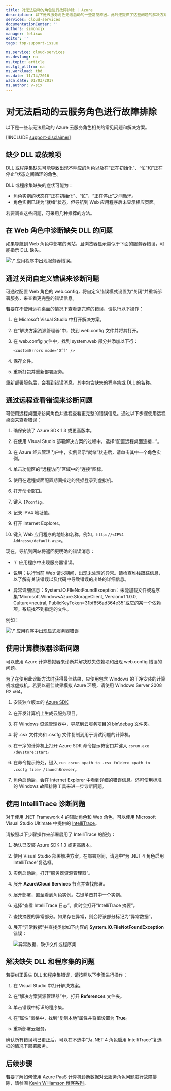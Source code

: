 ```yaml
---
title: 对无法启动的角色进行故障排除 | Azure
description: 以下是云服务角色无法启动的一些常见原因。此外还提供了这些问题的解决方案。
services: cloud-services
documentationCenter: ''
authors: simonxjx
manager: felixwu
editor: ''
tags: top-support-issue

ms.service: cloud-services
ms.devlang: na
ms.topic: article
ms.tgt_pltfrm: na
ms.workload: tbd
ms.date: 11/14/2016
wacn.date: 01/03/2017
ms.author: v-six
---
```


# 对无法启动的云服务角色进行故障排除

以下是一些与无法启动的 Azure 云服务角色相关的常见问题和解决方案。

[!INCLUDE [support-disclaimer](../../includes/support-disclaimer.md)]

## 缺少 DLL 或依赖项

DLL 或程序集缺失可能导致出现不响应的角色以及在“正在初始化”、“忙”和“正在停止”状态之间循环的角色。

DLL 或程序集缺失的症状可能为：

- 角色实例的状态在“正在初始化”、“忙”、“正在停止”之间循环。
- 角色实例已转为“就绪”状态，但导航到 Web 应用程序后未显示相应页面。

若要调查这些问题，可采用几种推荐的方法。

## 在 Web 角色中诊断缺失 DLL 的问题

如果导航到 Web 角色中部署的网站，且浏览器显示类似于下面的服务器错误，可能指示 DLL 缺失。

!['/' 应用程序中出现服务器错误。](./media/cloud-services-troubleshoot-roles-that-fail-start/ic503388.png)

## 通过关闭自定义错误来诊断问题

可通过配置 Web 角色的 web.config，将自定义错误模式设置为“关闭”并重新部署服务，来查看更完整的错误信息。

若要在不使用远程桌面的情况下查看更完整的错误，请执行以下操作：

1. 在 Microsoft Visual Studio 中打开解决方案。

2. 在“解决方案资源管理器”中，找到 web.config 文件并将其打开。

3. 在 web.config 文件中，找到 system.web 部分并添加以下行：

    ```
    <customErrors mode="Off" />
    ```

4. 保存文件。

5. 重新打包并重新部署服务。

重新部署服务后，会看到错误消息，其中包含缺失的程序集或 DLL 的名称。

## 通过远程查看错误来诊断问题

可使用远程桌面来访问角色并远程查看更完整的错误信息。通过以下步骤使用远程桌面来查看错误：

1. 确保安装了 Azure SDK 1.3 或更高版本。

2. 在使用 Visual Studio 部署解决方案的过程中，选择“配置远程桌面连接...”。

3. 在 Azure 经典管理门户中，实例显示“就绪”状态后，请单击其中一个角色实例。

4. 单击功能区的“远程访问”区域中的“连接”图标。

5. 使用在远程桌面配置期间指定的凭据登录到虚拟机。

6. 打开命令窗口。

7. 键入 `IPconfig`。

8. 记录 IPV4 地址值。

9. 打开 Internet Explorer。

10. 键入 Web 应用程序的地址和名称。例如，`http://<IPV4 Address>/default.aspx`。

现在，导航到网站将返回更明确的错误消息：

* '/' 应用程序中出现服务器错误。

* 说明：执行当前 Web 请求期间，出现未处理的异常。请检查堆栈跟踪信息，以了解有关该错误以及代码中导致错误的出处的详细信息。

* 异常详细信息：System.IO.FIleNotFoundException：未能加载文件或程序集“Microsoft.WindowsAzure.StorageClient, Version=1.1.0.0, Culture=neutral, PublicKeyToken=31bf856ad364e35”或它的某一个依赖项。系统找不到指定的文件。

例如：

!['/' 应用程序中出现显式服务器错误](./media/cloud-services-troubleshoot-roles-that-fail-start/ic503389.png)

## 使用计算模拟器诊断问题

可以使用 Azure 计算模拟器来诊断并解决缺失依赖项和出现 web.config 错误的问题。

为了在使用此诊断方法时获得最佳结果，应使用包含 Windows 的干净安装的计算机或虚拟机。若要以最佳效果模拟 Azure 环境，请使用 Windows Server 2008 R2 x64。

1. 安装独立版本的 [Azure SDK](/downloads)

2. 在开发计算机上生成云服务项目。

3. 在 Windows 资源管理器中，导航到云服务项目的 bin\\debug 文件夹。

4. 将 .csx 文件夹和 .cscfg 文件复制到用于调试问题的计算机。

5. 在干净的计算机上打开 Azure SDK 命令提示符窗口并键入 `csrun.exe /devstore:start`。

6. 在命令提示符处，键入 `run csrun <path to .csx folder> <path to .cscfg file> /launchBrowser`。

7. 角色启动后，会在 Internet Explorer 中看到详细的错误信息。还可使用标准的 Windows 故障排除工具来进一步诊断问题。

## 使用 IntelliTrace 诊断问题

对于使用 .NET Framework 4 的辅助角色和 Web 角色，可以使用 Microsoft Visual Studio Ultimate 中提供的 [IntelliTrace](https://msdn.microsoft.com/zh-cn/library/dd264915.aspx)。

请按照以下步骤操作来部署启用了 IntelliTrace 的服务：

1. 确认已安装 Azure SDK 1.3 或更高版本。

2. 使用 Visual Studio 部署解决方案。在部署期间，请选中“为 .NET 4 角色启用 IntelliTrace”复选框。

3. 实例启动后，打开“服务器资源管理器”。

4. 展开 **Azure\\Cloud Services** 节点并查找部署。

5. 展开部署，直至看到角色实例。右键单击其中一个实例。

6. 选择“查看 IntelliTrace 日志”。此时会打开“IntelliTrace 摘要”。

7. 查找摘要的异常部分。如果存在异常，则会将该部分标记为“异常数据”。

8. 展开“异常数据”并查找类似如下内容的 **System.IO.FileNotFoundException** 错误：

    ![异常数据、缺少文件或程序集](./media/cloud-services-troubleshoot-roles-that-fail-start/ic503390.png)

## 解决缺失 DLL 和程序集的问题

若要纠正丢失 DLL 和程序集错误，请按照以下步骤进行操作：

1. 在 Visual Studio 中打开解决方案。

2. 在“解决方案资源管理器”中，打开 **References** 文件夹。

3. 单击错误中标识的程序集。

4. 在“属性”窗格中，找到“复制本地”属性并将值设置为 **True**。

5. 重新部署云服务。

确认所有错误均已更正后，可以在不选中“为 .NET 4 角色启用 IntelliTrace”复选框的情况下部署服务。

## 后续步骤

若要了解如何使用 Azure PaaS 计算机诊断数据对云服务角色问题进行故障排除，请参阅 [Kevin Williamson 博客系列](http://blogs.msdn.com/b/kwill/archive/2013/08/09/windows-azure-paas-compute-diagnostics-data.aspx)。

<!---HONumber=Mooncake_Quality_Review_1202_2016-->